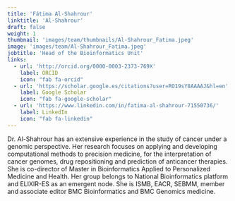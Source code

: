 ```yaml
---
title: 'Fátima Al-Shahrour'
linktitle: 'Al-Shahrour'
draft: false
weight: 1
thumbnail: 'images/team/thumbnails/Al-Shahrour_Fatima.jpeg'
image: 'images/team/Al-Shahrour_Fatima.jpeg'
jobtitle: 'Head of the Bioinformatics Unit'
links:
  - url: 'http://orcid.org/0000-0003-2373-769X'
    label: ORCID
    icon: "fab fa-orcid"
  - url: 'https://scholar.google.es/citations?user=RO19sY8AAAAJ&hl=en'
    label: Google Scholar
    icon: "fab fa-google-scholar"
  - url: 'https://www.linkedin.com/in/fatima-al-shahrour-71550736/'
    label: LinkedIn
    icon: "fab fa-linkedin"
---
```


Dr. Al-Shahrour has an extensive experience in the study of cancer under a genomic perspective. Her research focuses on applying and developing computational methods to precision medicine, for the interpretation of cancer genomes, drug repositioning and prediction of anticancer therapies. She is co-director of Master in Bioinformatics Applied to Personalized Medicine and Health. Her group belongs to National Bioinformatics platform and ELIXIR-ES as an emergent node. She is ISMB, EACR, SEBMM, member and associate editor BMC Bioinformatics and BMC Genomics medicine.
